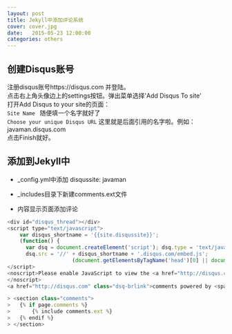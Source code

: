 ```yaml
---
layout: post
title: Jekyll中添加评论系统
cover: cover.jpg
date:   2015-05-23 12:00:00
categories: others
---
```


创建Disqus账号
----------


注册disqus账号https://disqus.com 并登陆。<br/>
点击右上角头像边上的settings按钮。弹出菜单选择'Add Disqus To site'<br/>
打开Add Disqus to your site的页面： <br/>
`Site Name `
随便填一个名字就好了<br/>
`Choose your unique Disqus URL`
这里就是后面引用的名字啦。例如：javaman.disqus.com<br/>
点击Finish就好。<br/>


添加到Jekyll中
-------------

- _config.yml中添加 disqussite: javaman

- _includes目录下新建comments.ext文件

- 内容显示页面添加评论

```javascript
<div id="disqus_thread"></div> 	 
<script type="text/javascript">
    var disqus_shortname = '{{site.disqussite}}';
    (function() {
      var dsq = document.createElement('script'); dsq.type = 'text/javascript'; dsq.async = true;
      dsq.src = '//' + disqus_shortname + '.disqus.com/embed.js';
    				 (document.getElementsByTagName('head')[0] || document.getElementsByTagName('body'[0]).appendChild(dsq);
</script> 	 
<noscript>Please enable JavaScript to view the <a href="http://disqus.com/?ref_noscript">comments powered by Disqus.</a>
</noscript>
<a href="http://disqus.com" class="dsq-brlink">comments powered by <span class="logo-disqus">Disqus</span></a>
```

```javascript
> <section class="comments">
>	{% if page.comments %}
>		{% include comments.ext %}
>	{% endif %}
> </section>
```

